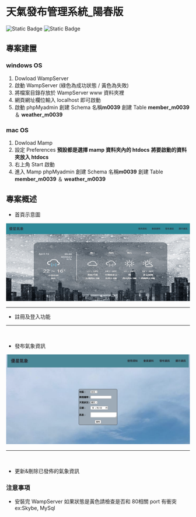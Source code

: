 # 天氣發布管理系統_陽春版

![Static Badge](https://img.shields.io/badge/PhpMyadmin-8A2BE2?logoColor=green&labelColor=green) ![Static Badge](https://img.shields.io/badge/Php-#000?logoColor=green&labelColor=green)

## 專案建置
### windows OS
1. Dowload WampServer
2. 啟動 WampServer (綠色為成功狀態 / 黃色為失敗)
3. 將檔案目錄存放於 WampServer www 資料夾裡
4. 網頁網址欄位輸入 localhost 即可啟動
5. 啟動 phpMyadmin 創建 Schema 名稱**m0039**
   創建 Table **member_m0039** ＆ **weather_m0039**
### mac OS
1. Dowload Mamp
2. 設定 Preferences 
**預設都是選擇 mamp 資料夾內的 htdocs**
**將要啟動的資料夾放入 htdocs**
3. 右上角 Start 啟動 
4. 進入 Mamp phpMyadmin 創建 Schema 名稱**m0039**
創建 Table **member_m0039** ＆ **weather_m0039**
## 專案概述
- 首頁示意圖

![示意圖](assets/banner.png)
<br>
***


- 註冊及登入功能
***
<br>

- 發布氣象資訊

![示意圖](assets/image4.png)
***
<br>

- 更新&刪除已發佈的氣象資訊


### 注意事項
- 安裝完 WampServer 如果狀態是黃色請檢查是否和 80相關 port 有衝突 ex:Skybe, MySql


          


